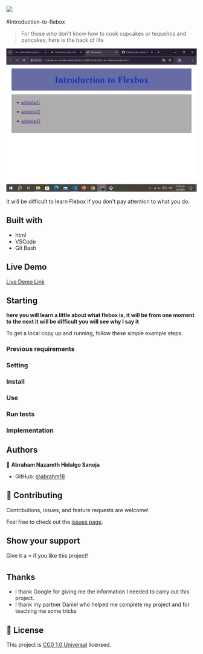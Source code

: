![](https://img.shields.io/badge/Uneweb-blue)

#Introduction-to-flebox

> For those who don't know how to cook cupcakes or tequeños and pancakes, here is the hack of life

![screenshot](flebox.png)

It will be difficult to learn Flebox if you don't pay attention to what you do.

## Built with

- html
- VSCode
- Git Bash

## Live Demo

[Live Demo Link](https://abrahm18.github.io/odin-recipes/)


## Starting

**here you will learn a little about what flebox is, it will be from one moment to the next it will be difficult you will see why I say it**


To get a local copy up and running, follow these simple example steps.

### Previous requirements

### Setting

### Install

### Use

### Run tests

### Implementation



## Authors

👤 **Abraham Nazareth Hidalgo Sanoja**

- GitHub: [@abrahm18](https://github.com/abrahm18)


## 🤝 Contributing

Contributions, issues, and feature requests are welcome!

Feel free to check out the [issues page](https://github.com/Abrahm18/odin-recipes/issues).

## Show your support

Give it a ⭐️ if you like this project!

## Thanks

- I thank Google for giving me the information I needed to carry out this project.
- I thank my partner Daniel who helped me complete my project and for teaching me some tricks

## 📝 License

This project is [CC0 1.0 Universal](LICENSE) licensed.
